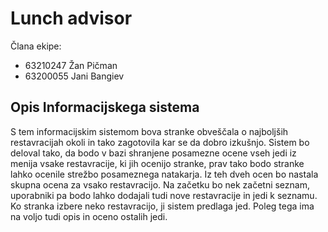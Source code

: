 # Lunch advisor 

Člana ekipe:
* 63210247 Žan Pičman 
* 63200055 Jani Bangiev 

## Opis Informacijskega sistema
S tem informacijskim sistemom bova stranke obveščala o najboljših restavracijah okoli in tako zagotovila kar se da dobro izkušnjo. Sistem bo deloval tako, da bodo v bazi shranjene posamezne ocene vseh jedi iz menija vsake restavracije, ki jih ocenijo stranke, prav tako bodo stranke lahko ocenile strežbo posameznega natakarja. Iz teh dveh ocen bo nastala skupna ocena za vsako restavracijo. Na začetku bo nek začetni seznam, uporabniki pa bodo lahko dodajali tudi nove restavracije in jedi k seznamu. Ko stranka izbere neko restavracijo, ji sistem predlaga jed. Poleg tega ima na voljo tudi opis in oceno ostalih jedi. 
 